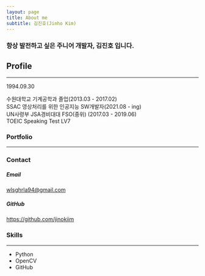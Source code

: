 ```yaml
---
layout: page
title: About me
subtitle: 김진호(Jinho Kim)
---
```


### 항상 발전하고 싶은 주니어 개발자, 김진호 입니다.

## Profile
---
1994.09.30

수원대학교 기계공학과 졸업(2013.03 - 2017.02)  
SSAC 영상처리를 위한 인공지능 SW개발자(2021.08 - ing)  
UN사령부 JSA경비대대 FSO(중위) (2017.03 - 2019.06)  
TOEIC Speaking Test LV7  

### Portfolio
---



### Contact
##### Email
wlsghrla94@gmail.com  
##### GitHub
https://github.com/jinokiim

### Skills
---
* Python
* OpenCV
* GitHub
